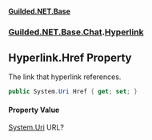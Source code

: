 
#### [Guilded.NET.Base](index 'index')
### [Guilded.NET.Base.Chat](index#Guilded_NET_Base_Chat 'Guilded.NET.Base.Chat').[Hyperlink](Hyperlink 'Guilded.NET.Base.Chat.Hyperlink')
## Hyperlink.Href Property
The link that hyperlink references.  
```csharp
public System.Uri Href { get; set; }
```

#### Property Value
[System.Uri](https://docs.microsoft.com/en-us/dotnet/api/System.Uri 'System.Uri')
URL?
